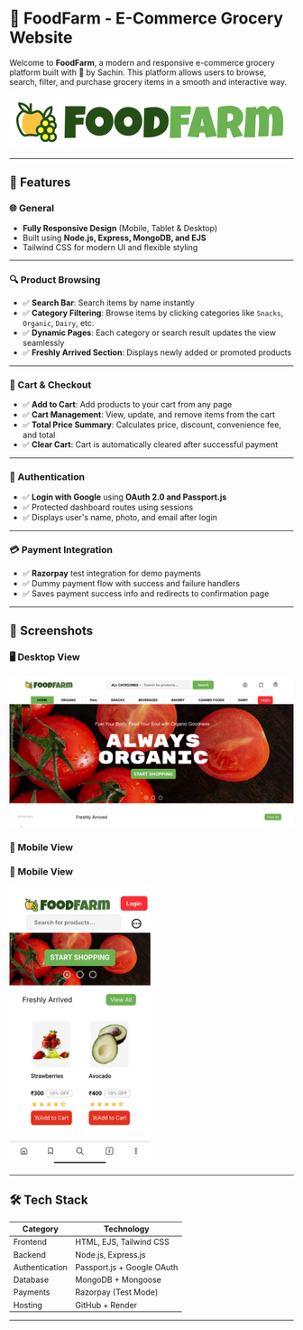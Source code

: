 # 🛒 FoodFarm - E-Commerce Grocery Website

Welcome to **FoodFarm**, a modern and responsive e-commerce grocery platform built with 💚 by Sachin. This platform allows users to browse, search, filter, and purchase grocery items in a smooth and interactive way.

![FoodFarm Banner](./public/img/logo.svg) <!-- optional preview image if you have -->

---

## 🚀 Features

### 🌐 General
- **Fully Responsive Design** (Mobile, Tablet & Desktop)
- Built using **Node.js, Express, MongoDB, and EJS**
- Tailwind CSS for modern UI and flexible styling

---

### 🔍 Product Browsing
- ✅ **Search Bar**: Search items by name instantly
- ✅ **Category Filtering**: Browse items by clicking categories like `Snacks`, `Organic`, `Dairy`, etc.
- ✅ **Dynamic Pages**: Each category or search result updates the view seamlessly
- ✅ **Freshly Arrived Section**: Displays newly added or promoted products

---

### 🛒 Cart & Checkout
- ✅ **Add to Cart**: Add products to your cart from any page
- ✅ **Cart Management**: View, update, and remove items from the cart
- ✅ **Total Price Summary**: Calculates price, discount, convenience fee, and total
- ✅ **Clear Cart**: Cart is automatically cleared after successful payment

---

### 🔐 Authentication
- ✅ **Login with Google** using **OAuth 2.0 and Passport.js**
- ✅ Protected dashboard routes using sessions
- ✅ Displays user's name, photo, and email after login

---

### 💳 Payment Integration
- ✅ **Razorpay** test integration for demo payments
- ✅ Dummy payment flow with success and failure handlers
- ✅ Saves payment success info and redirects to confirmation page

---

## 📸 Screenshots

### 🖥️ Desktop View  
![Desktop](./public/img/screenshots/desktop_view.png)

### 📱 Mobile View  
### 📱 Mobile View  
<img src="./public/img/screenshots/mobile_view.jpg" alt="Mobile View" width="250"/>


---

## 🛠️ Tech Stack

| Category         | Technology        |
|------------------|-------------------|
| Frontend         | HTML, EJS, Tailwind CSS |
| Backend          | Node.js, Express.js |
| Authentication   | Passport.js + Google OAuth |
| Database         | MongoDB + Mongoose |
| Payments         | Razorpay (Test Mode) |
| Hosting          | GitHub + Render |

---


